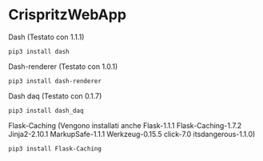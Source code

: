 # CrispritzWebApp
Dash (Testato con 1.1.1)
```
pip3 install dash
```
Dash-renderer (Testato con 1.0.1)
```
pip3 install dash-renderer
```
Dash daq (Testato con 0.1.7)
```
pip3 install dash_daq
```
Flask-Caching (Vengono installati anche Flask-1.1.1 Flask-Caching-1.7.2 Jinja2-2.10.1 MarkupSafe-1.1.1 Werkzeug-0.15.5 click-7.0 itsdangerous-1.1.0)
```
pip3 install Flask-Caching 
```
